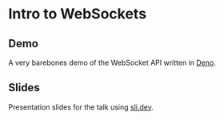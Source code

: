# Intro to WebSockets

## Demo

A very barebones demo of the WebSocket API written in [Deno](https://deno.land/).

## Slides

Presentation slides for the talk using [sli.dev](https://sli.dev/).

